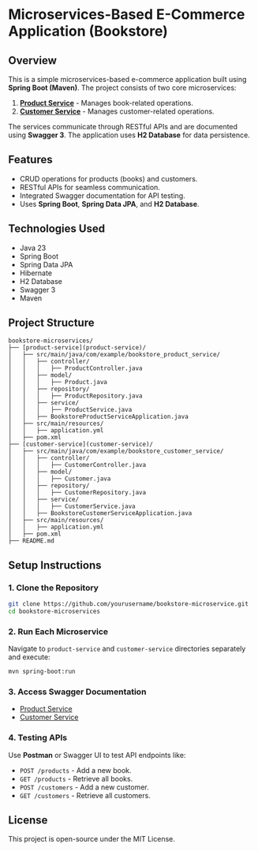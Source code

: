 # Microservices-Based E-Commerce Application (Bookstore)

## Overview

This is a simple microservices-based e-commerce application built using **Spring Boot (Maven)**. The project consists of two core microservices:

1. **[Product Service](product-service/)** - Manages book-related operations.
2. **[Customer Service](customer-service/)** - Manages customer-related operations.

The services communicate through RESTful APIs and are documented using **Swagger 3**. The application uses **H2 Database** for data persistence.

## Features

- CRUD operations for products (books) and customers.
- RESTful APIs for seamless communication.
- Integrated Swagger documentation for API testing.
- Uses **Spring Boot**, **Spring Data JPA**, and **H2 Database**.

## Technologies Used

- Java 23
- Spring Boot
- Spring Data JPA
- Hibernate
- H2 Database
- Swagger 3
- Maven

## Project Structure

```
bookstore-microservices/
├── [product-service](product-service)/
│   ├── src/main/java/com/example/bookstore_product_service/
│   │   ├── controller/
│   │   │   ├── ProductController.java
│   │   ├── model/
│   │   │   ├── Product.java
│   │   ├── repository/
│   │   │   ├── ProductRepository.java
│   │   ├── service/
│   │   │   ├── ProductService.java
│   │   ├── BookstoreProductServiceApplication.java
│   ├── src/main/resources/
│   │   ├── application.yml
│   ├── pom.xml
├── [customer-service](customer-service)/
│   ├── src/main/java/com/example/bookstore_customer_service/
│   │   ├── controller/
│   │   │   ├── CustomerController.java
│   │   ├── model/
│   │   │   ├── Customer.java
│   │   ├── repository/
│   │   │   ├── CustomerRepository.java
│   │   ├── service/
│   │   │   ├── CustomerService.java
│   │   ├── BookstoreCustomerServiceApplication.java
│   ├── src/main/resources/
│   │   ├── application.yml
│   ├── pom.xml
├── README.md
```

## Setup Instructions

### 1. Clone the Repository

```sh
git clone https://github.com/yourusername/bookstore-microservice.git
cd bookstore-microservices
```

### 2. Run Each Microservice

Navigate to `product-service` and `customer-service` directories separately and execute:

```sh
mvn spring-boot:run
```

### 3. Access Swagger Documentation

- [Product Service](http://localhost:8080/swagger-ui/index.html)
- [Customer Service](http://localhost:8081/swagger-ui/index.html)

### 4. Testing APIs

Use **Postman** or Swagger UI to test API endpoints like:

- `POST /products` - Add a new book.
- `GET /products` - Retrieve all books.
- `POST /customers` - Add a new customer.
- `GET /customers` - Retrieve all customers.


## License

This project is open-source under the MIT License.

